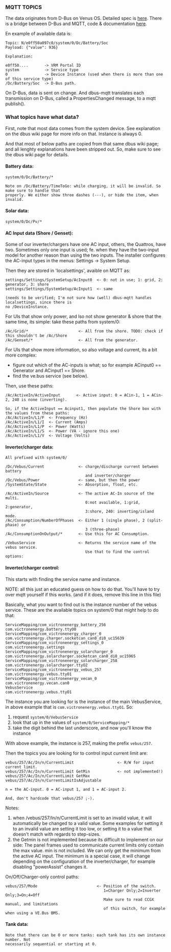 ### MQTT TOPICS

The data originates from D-Bus on Venus OS. Detailed spec is
[here](https://github.com/victronenergy/venus/wiki/dbus). There
is a bridge between D-Bus and MQTT, code & documentation
[here](https://github.com/victronenergy/dbus-mqtt).

En example of available data is:

```
Topic: N/e0ff50a097c0/system/0/Dc/Battery/Soc
Payload: {"value": 936}

Explanation:

e0ff50....       -> VRM Portal ID
system           -> Service type
0                -> Device Instance (used when there is more than one of this service type)
/Dc/Battery/Soc  -> D-Bus path.
```

On D-Bus, data is sent on change. And dbus-mqtt translates each transmission on D-Bus, called
a PropertiesChanged message, to a mqtt publish().

### What topics have what data?

First, note that most data comes from the system device. See explanation on the dbus wiki page
for more info on that. Instance is always 0.

And that most of below paths are copied from that same dbus wiki page; and all lenghty explanations
have been stripped out. So, make sure to see the dbus wiki page for details.

#### Battery data:
```
system/0/Dc/Battery/*

Note on /Dc/Battery/TimeToGo: while charging, it will be invalid. So make sure to handle that
properly. We either show three dashes (---), or hide the item, when invalid.
```

#### Solar data:
```
system/0/Dc/Pv/*
```

#### AC Input data (Shore / Genset):
Some of our inverter/chargers have one AC input, others, the Quattros, have two. Sometimes only
one input is used; fe. when they have the two-input model for another reason than using the two
inputs. The installer configures the AC-input types in the menus: Settings -> System Setup.

Then they are stored in 'localsettings', avaible on MQTT as:
```
settings/Settings/SystemSetup/AcInput0  <- 0: not in use; 1: grid, 2: generator, 3: shore
settings/Settings/SystemSetup/AcInput1  <- same

(needs to be verified; I'm not sure how (well) dbus-mqtt handles localsettings, since there is
no /DeviceInstance.
```

For UIs that show only power, and lso not show generator & shore that the same time,
its simple: take these paths from system/0:
```
/Ac/Grid/*                      <- All from the shore. TODO: check if this shouldn't be /Ac/Shore
/Ac/Genset/*                    <- All from the generator.
```

For UIs that show more information, so also voltage and current, its a bit more complex:
- figure out which of the AC-inputs is what; so for example ACinput0 == Generator and
ACinput1 == Shore.
- find the ve.bus service (see below).

Then, use these paths:
```
/Ac/ActiveIn/ActiveInput       <- Active input: 0 = ACin-1, 1 = ACin-2, 240 is none (inverting).

So, if the ActiveInput == Acinput1, then populate the Shore box with the values from these paths:
/Ac/ActiveIn/L1/F  <- Frequency (Hz)
/Ac/ActiveIn/L1/I  <- Current (Amps)
/Ac/ActiveIn/L1/P  <- Power (Watts)
/Ac/ActiveIn/L1/S  <- Power (VA - ignore this one)
/Ac/ActiveIn/L1/V  <- Voltage (Volts)
```

#### Inverter/charger data:
```
All prefixed with system/0/

/Dc/Vebus/Current               <- charge/discharge current between battery
                                   and inverter/charger
/Dc/Vebus/Power                 <- same, but then the power
/SystemState/State              <- Absorption, float, etc.

/Ac/ActiveIn/Source             <- The active AC-In source of the multi.
                                   0:not available, 1:grid, 2:generator,
                                   3:shore, 240: inverting/island mode.
/Ac/Consumption/NumberOfPhases  <- Either 1 (single phase), 2 (split-phase) or
                                   3 (three-phase)
/Ac/ConsumptionOnOutput/*       <- Use this for AC Consumption.

/VebusService                   <- Returns the service name of the vebus service.
                                   Use that to find the control options:
```

#### Inverter/charger control:

This starts with finding the service name and instance.

NOTE: all this just an educated guess on how to do that. You'll have to try over mqtt yourself if this works.
(and if it does, remove this line in this file)

Basically, what you want to find out is the instance number of the vebus service. These are
the available topics on system/0 that might help to do that:
```
ServiceMapping/com_victronenergy_battery_256                                   com.victronenergy.battery.ttyO0
ServiceMapping/com_victronenergy_charger_0                com.victronenergy.charger.socketcan_can0_di0_uc15639
ServiceMapping/com_victronenergy_settings_0                                         com.victronenergy.settings
ServiceMapping/com_victronenergy_solarcharger_0      com.victronenergy.solarcharger.socketcan_can0_di0_uc15965
ServiceMapping/com_victronenergy_solarcharger_258                         com.victronenergy.solarcharger.ttyO2
ServiceMapping/com_victronenergy_vebus_257                                       com.victronenergy.vebus.ttyO1
ServiceMapping/com_victronenergy_vecan_0                                          com.victronenergy.vecan.can0
VebusService                                                                     com.victronenergy.vebus.ttyO1
```

The instance you are looking for is the instance of the main VebusService, in above example that is
`com.victronenergy.vebus.ttyO1`. So:

1. request `system/0/VebusService`
2. look that up in the values of `system/0/ServiceMapping/*`
3. take the digit behind the last underscore, and now you'll know the instance

With above example, the instance is 257, making the prefix `vebus/257`.

Then the topics you are looking for to control input current limit are:
```
vebus/257/Ac/In/n/CurrentLimit                   <- R/W for input current limit.
vebus/257/Ac/In/n/CurrentLimit GetMin            <- not implemented!)
vebus/257/Ac/In/n/CurrentLimit GetMax
vebus/257/Ac/In/n/CurrentLimitIsAdjustable

n = the AC-input. 0 = AC-input 1, and 1 = AC-input 2.

And, don't hardcode that vebus/257 ;-).
```

Notes:
1. when /vebus/257/In/n/CurrentLimit is set to an invalid value, it will automatically
be changed to a valid value. Some examples for setting it to an invalid value are
setting it too low, or setting it to a value that doesn't match with regards to step-sizes.
2. the Getmin is not implemented because its difficult to implement on our side: The
panel frames used to communicate current limits only  contain the max value. min is not
included. We can only get the minimum from the active AC input. The minimum is a special
case, it will change depending on the configuration of the inverter/charger, for example
disabling "powerAssist" changes it.

On/Off/Charger-only control paths:
```
vebus/257/Mode                          <- Position of the switch.
                                           1=Charger Only;2=Inverter Only;3=On;4=Off
                                           Make sure to read CCGX manual, and limitations
                                           of this switch, for example when using a VE.Bus BMS.
```

#### Tank data:
```
Note that there can be 0 or more tanks: each tank has its own instance number. Not
necessarily sequential or starting at 0.
```
